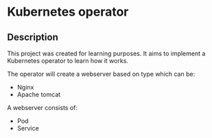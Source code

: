 # Kubernetes operator

## Description

This project was created for learning purposes. It aims to implement a Kubernetes operator to learn how it works.

The operator will create a webserver based on type which can be:

- Nginx 
- Apache tomcat 

A webserver consists of: 

- Pod 
- Service
